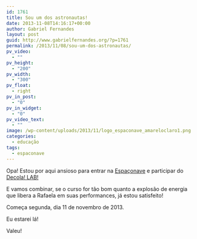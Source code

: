```yaml
---
id: 1761
title: Sou um dos astronautas!
date: 2013-11-08T14:16:17+00:00
author: Gabriel Fernandes
layout: post
guid: http://www.gabrielfernandes.org/?p=1761
permalink: /2013/11/08/sou-um-dos-astronautas/
pv_video:
  - ""
pv_height:
  - "200"
pv_width:
  - "300"
pv_float:
  - right
pv_in_post:
  - "0"
pv_in_widget:
  - "0"
pv_video_text:
  - ""
image: /wp-content/uploads/2013/11/logo_espaconave_amareloclaro1.png
categories:
  - educação
tags:
  - espaconave
---
```

Opa! Estou por aqui ansioso para entrar na <a href="http://espaconave.org/" title="Tá com medinho? Clica logo e conheça a Espaçonave!" target="_blank">Espaçonave</a> e participar do <a href="http://decolalab.com.br/" title="Aqui que será o curso! " target="_blank">Decola! LAB!</a>

E vamos combinar, se o curso for tão bom quanto a explosão de energia que libera a Rafaela em suas performances, já estou satisfeito!

Começa segunda, dia 11 de novembro de 2013.

Eu estarei lá!

Valeu!
